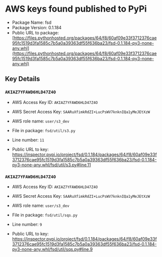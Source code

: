 # AWS keys found published to PyPi

* Package Name: fsd
* Package Version: 0.1.184
* Public URL to package: [https://files.pythonhosted.org/packages/64/f8/60af09e33f3712376cae95fc1519d3fa1585c7b5a0a39363df55f636ba23/fsd-0.1.184-py3-none-any.whl](https://files.pythonhosted.org/packages/64/f8/60af09e33f3712376cae95fc1519d3fa1585c7b5a0a39363df55f636ba23/fsd-0.1.184-py3-none-any.whl)

## Key Details

### `AKIAZ7YFAWD6HLD47Z4O`

* AWS Access Key ID: `AKIAZ7YFAWD6HLD47Z4O`
* AWS Secret Access Key: `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` 
* AWS role name: `user/s3_dev`
* File in package: `fsd/util/s3.py`
* Line number: `11`

* Public URL to key: https://inspector.pypi.io/project/fsd/0.1.184/packages/64/f8/60af09e33f3712376cae95fc1519d3fa1585c7b5a0a39363df55f636ba23/fsd-0.1.184-py3-none-any.whl/fsd/util/s3.py#line.11



### `AKIAZ7YFAWD6HLD47Z4O`

* AWS Access Key ID: `AKIAZ7YFAWD6HLD47Z4O`
* AWS Secret Access Key: `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` 
* AWS role name: `user/s3_dev`
* File in package: `fsd/util/sqs.py`
* Line number: `9`

* Public URL to key: https://inspector.pypi.io/project/fsd/0.1.184/packages/64/f8/60af09e33f3712376cae95fc1519d3fa1585c7b5a0a39363df55f636ba23/fsd-0.1.184-py3-none-any.whl/fsd/util/sqs.py#line.9


